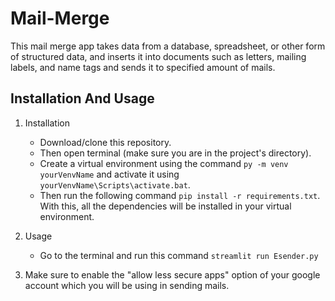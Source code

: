# Mail-Merge
This mail merge app takes data from a database, spreadsheet, or other form of structured data, and inserts it into documents such as letters, mailing labels, and name tags and sends it to specified amount of mails.

## Installation And Usage
1. Installation
   - Download/clone this repository. 
   - Then open terminal (make sure you are in the project's directory).
   - Create a virtual environment using the command ````py -m venv yourVenvName```` and activate it using ````yourVenvName\Scripts\activate.bat````.
   - Then run the following command ````pip install -r requirements.txt````. With this, all the dependencies will be installed in your virtual environment.

2. Usage
   - Go to the terminal and run this command ````streamlit run Esender.py````
   
3. Make sure to enable the "allow less secure apps" option of your google account which you will be using in sending mails.
